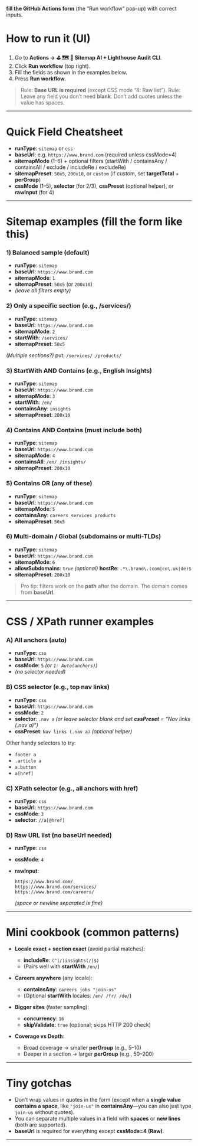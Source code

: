  **fill the GitHub Actions form** (the “Run workflow” pop-up) with correct inputs.

# How to run it (UI)

1. Go to **Actions → ⛳️ 🗺️ 🚀 Sitemap AI + Lighthouse Audit CLI**.
2. Click **Run workflow** (top right).
3. Fill the fields as shown in the examples below.
4. Press **Run workflow**.

> Rule: **Base URL is required** (except CSS mode “4: Raw list”).
> Rule: Leave any field you don’t need **blank**. Don’t add quotes unless the value has spaces.

---

# Quick Field Cheatsheet

* **runType**: `sitemap` or `css`
* **baseUrl**: e.g. `https://www.brand.com` (required unless cssMode=4)
* **sitemapMode** (1–6) + optional filters (startWith / containsAny / containsAll / exclude / includeRe / excludeRe)
* **sitemapPreset**: `50x5`, `200x10`, or `custom` (if custom, set **targetTotal** + **perGroup**)
* **cssMode** (1–5), **selector** (for 2/3), **cssPreset** (optional helper), or **rawInput** (for 4)

---

# Sitemap examples (fill the form like this)

### 1) Balanced sample (default)

* **runType**: `sitemap`
* **baseUrl**: `https://www.brand.com`
* **sitemapMode**: `1`
* **sitemapPreset**: `50x5` (or `200x10`)
* *(leave all filters empty)*

### 2) Only a specific section (e.g., /services/)

* **runType**: `sitemap`
* **baseUrl**: `https://www.brand.com`
* **sitemapMode**: `2`
* **startWith**: `/services/`
* **sitemapPreset**: `50x5`

*(Multiple sections?)* put: `/services/ /products/`

### 3) StartWith **AND** Contains (e.g., English Insights)

* **runType**: `sitemap`
* **baseUrl**: `https://www.brand.com`
* **sitemapMode**: `3`
* **startWith**: `/en/`
* **containsAny**: `insights`
* **sitemapPreset**: `200x10`

### 4) Contains **AND** Contains (must include both)

* **runType**: `sitemap`
* **baseUrl**: `https://www.brand.com`
* **sitemapMode**: `4`
* **containsAll**: `/en/ /insights/`
* **sitemapPreset**: `200x10`

### 5) Contains **OR** (any of these)

* **runType**: `sitemap`
* **baseUrl**: `https://www.brand.com`
* **sitemapMode**: `5`
* **containsAny**: `careers services products`
* **sitemapPreset**: `50x5`

### 6) Multi-domain / Global (subdomains or multi-TLDs)

* **runType**: `sitemap`
* **baseUrl**: `https://www.brand.com`
* **sitemapMode**: `6`
* **allowSubdomains**: `true`
  *(optional)* **hostRe**: `.*\.brand\.(com|co\.uk|de)$`
* **sitemapPreset**: `200x10`

> Pro tip: filters work on the **path** after the domain. The domain comes from **baseUrl**.

---

# CSS / XPath runner examples

### A) All anchors (auto)

* **runType**: `css`
* **baseUrl**: `https://www.brand.com`
* **cssMode**: `5` *(or `1: Auto(anchors)`)*
* *(no selector needed)*

### B) CSS selector (e.g., top nav links)

* **runType**: `css`
* **baseUrl**: `https://www.brand.com`
* **cssMode**: `2`
* **selector**: `.nav a`
  *(or leave selector blank and set **cssPreset** = “Nav links (.nav a)”)*
* **cssPreset**: `Nav links (.nav a)` *(optional helper)*

Other handy selectors to try:

* `footer a`
* `.article a`
* `a.button`
* `a[href]`

### C) XPath selector (e.g., all anchors with href)

* **runType**: `css`
* **baseUrl**: `https://www.brand.com`
* **cssMode**: `3`
* **selector**: `//a[@href]`

### D) Raw URL list (no baseUrl needed)

* **runType**: `css`
* **cssMode**: `4`
* **rawInput**:

  ```
  https://www.brand.com/
  https://www.brand.com/services/
  https://www.brand.com/careers/
  ```

  *(space or newline separated is fine)*

---

# Mini cookbook (common patterns)

* **Locale exact + section exact** (avoid partial matches):

  * **includeRe**: `(^|/)insights(/|$)`
  * (Pairs well with **startWith** `/en/`)

* **Careers anywhere** (any locale):

  * **containsAny**: `careers jobs "join-us"`
  * (Optional **startWith** locales: `/en/ /fr/ /de/`)

* **Bigger sites** (faster sampling):

  * **concurrency**: `16`
  * **skipValidate**: `true` (optional; skips HTTP 200 check)

* **Coverage vs Depth**:

  * Broad coverage → smaller **perGroup** (e.g., 5–10)
  * Deeper in a section → larger **perGroup** (e.g., 50–200)

---

# Tiny gotchas

* Don’t wrap values in quotes in the form (except when a **single value contains a space**, like `"join-us"` in **containsAny**—you can also just type `join-us` without quotes).
* You can separate multiple values in a field with **spaces** or **new lines** (both are supported).
* **baseUrl** is required for everything except **cssMode=4 (Raw)**.

---
